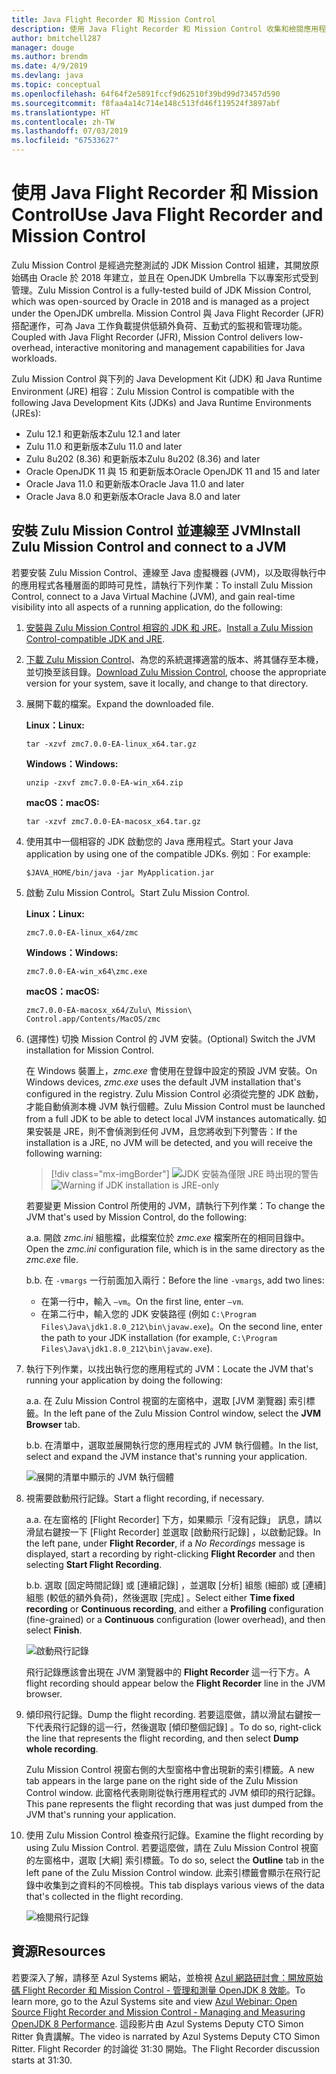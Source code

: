 ```yaml
---
title: Java Flight Recorder 和 Mission Control
description: 使用 Java Flight Recorder 和 Mission Control 收集和檢閱應用程式資料的指引。
author: bmitchell287
manager: douge
ms.author: brendm
ms.date: 4/9/2019
ms.devlang: java
ms.topic: conceptual
ms.openlocfilehash: 64f64f2e5891fccf9d62510f39bd99d73457d590
ms.sourcegitcommit: f8faa4a14c714e148c513fd46f119524f3897abf
ms.translationtype: HT
ms.contentlocale: zh-TW
ms.lasthandoff: 07/03/2019
ms.locfileid: "67533627"
---
```

# <a name="use-java-flight-recorder-and-mission-control"></a><span data-ttu-id="6e410-103">使用 Java Flight Recorder 和 Mission Control</span><span class="sxs-lookup"><span data-stu-id="6e410-103">Use Java Flight Recorder and Mission Control</span></span>

<span data-ttu-id="6e410-104">Zulu Mission Control 是經過完整測試的 JDK Mission Control 組建，其開放原始碼由 Oracle 於 2018 年建立，並且在 OpenJDK Umbrella 下以專案形式受到管理。</span><span class="sxs-lookup"><span data-stu-id="6e410-104">Zulu Mission Control is a fully-tested build of JDK Mission Control, which was open-sourced by Oracle in 2018 and is managed as a project under the OpenJDK umbrella.</span></span> <span data-ttu-id="6e410-105">Mission Control 與 Java Flight Recorder (JFR) 搭配運作，可為 Java 工作負載提供低額外負荷、互動式的監視和管理功能。</span><span class="sxs-lookup"><span data-stu-id="6e410-105">Coupled with Java Flight Recorder (JFR), Mission Control delivers low-overhead, interactive monitoring and management capabilities for Java workloads.</span></span>

<span data-ttu-id="6e410-106">Zulu Mission Control 與下列的 Java Development Kit (JDK) 和 Java Runtime Environment (JRE) 相容：</span><span class="sxs-lookup"><span data-stu-id="6e410-106">Zulu Mission Control is compatible with the following Java Development Kits (JDKs) and Java Runtime Environments (JREs):</span></span>

* <span data-ttu-id="6e410-107">Zulu 12.1 和更新版本</span><span class="sxs-lookup"><span data-stu-id="6e410-107">Zulu 12.1 and later</span></span>
* <span data-ttu-id="6e410-108">Zulu 11.0 和更新版本</span><span class="sxs-lookup"><span data-stu-id="6e410-108">Zulu 11.0 and later</span></span>
* <span data-ttu-id="6e410-109">Zulu 8u202 (8.36) 和更新版本</span><span class="sxs-lookup"><span data-stu-id="6e410-109">Zulu 8u202 (8.36) and later</span></span>
* <span data-ttu-id="6e410-110">Oracle OpenJDK 11 與 15 和更新版本</span><span class="sxs-lookup"><span data-stu-id="6e410-110">Oracle OpenJDK 11 and 15 and later</span></span>
* <span data-ttu-id="6e410-111">Oracle Java 11.0 和更新版本</span><span class="sxs-lookup"><span data-stu-id="6e410-111">Oracle Java 11.0 and later</span></span>
* <span data-ttu-id="6e410-112">Oracle Java 8.0 和更新版本</span><span class="sxs-lookup"><span data-stu-id="6e410-112">Oracle Java 8.0 and later</span></span>

## <a name="install-zulu-mission-control-and-connect-to-a-jvm"></a><span data-ttu-id="6e410-113">安裝 Zulu Mission Control 並連線至 JVM</span><span class="sxs-lookup"><span data-stu-id="6e410-113">Install Zulu Mission Control and connect to a JVM</span></span>

<span data-ttu-id="6e410-114">若要安裝 Zulu Mission Control、連線至 Java 虛擬機器 (JVM)，以及取得執行中的應用程式各種層面的即時可見性，請執行下列作業：</span><span class="sxs-lookup"><span data-stu-id="6e410-114">To install Zulu Mission Control, connect to a Java Virtual Machine (JVM), and gain real-time visibility into all aspects of a running application, do the following:</span></span>

1.  <span data-ttu-id="6e410-115">[安裝與 Zulu Mission Control 相容的 JDK 和 JRE](java-jdk-install.md)。</span><span class="sxs-lookup"><span data-stu-id="6e410-115">[Install a Zulu Mission Control-compatible JDK and JRE](java-jdk-install.md).</span></span>

1.  <span data-ttu-id="6e410-116">[下載 Zulu Mission Control](https://www.azul.com/products/zulu-mission-control/)、為您的系統選擇適當的版本、將其儲存至本機，並切換至該目錄。</span><span class="sxs-lookup"><span data-stu-id="6e410-116">[Download Zulu Mission Control](https://www.azul.com/products/zulu-mission-control/), choose the appropriate version for your system, save it locally, and change to that directory.</span></span>

1.  <span data-ttu-id="6e410-117">展開下載的檔案。</span><span class="sxs-lookup"><span data-stu-id="6e410-117">Expand the downloaded file.</span></span>

    <span data-ttu-id="6e410-118">**Linux：**</span><span class="sxs-lookup"><span data-stu-id="6e410-118">**Linux:**</span></span>

    ```cli
    tar -xzvf zmc7.0.0-EA-linux_x64.tar.gz
    ```

    <span data-ttu-id="6e410-119">**Windows：**</span><span class="sxs-lookup"><span data-stu-id="6e410-119">**Windows:**</span></span>

    ```cli
    unzip -zxvf zmc7.0.0-EA-win_x64.zip 
    ```

    <span data-ttu-id="6e410-120">**macOS：**</span><span class="sxs-lookup"><span data-stu-id="6e410-120">**macOS:**</span></span>

    ```cli
    tar -xzvf zmc7.0.0-EA-macosx_x64.tar.gz
    ```

1.  <span data-ttu-id="6e410-121">使用其中一個相容的 JDK 啟動您的 Java 應用程式。</span><span class="sxs-lookup"><span data-stu-id="6e410-121">Start your Java application by using one of the compatible JDKs.</span></span> <span data-ttu-id="6e410-122">例如︰</span><span class="sxs-lookup"><span data-stu-id="6e410-122">For example:</span></span>

    ```cli
    $JAVA_HOME/bin/java -jar MyApplication.jar
    ```

1.  <span data-ttu-id="6e410-123">啟動 Zulu Mission Control。</span><span class="sxs-lookup"><span data-stu-id="6e410-123">Start Zulu Mission Control.</span></span>

    <span data-ttu-id="6e410-124">**Linux：**</span><span class="sxs-lookup"><span data-stu-id="6e410-124">**Linux:**</span></span>

    ```cli
    zmc7.0.0-EA-linux_x64/zmc
    ```

    <span data-ttu-id="6e410-125">**Windows：**</span><span class="sxs-lookup"><span data-stu-id="6e410-125">**Windows:**</span></span>

    ```cli
    zmc7.0.0-EA-win_x64\zmc.exe 
    ```

    <span data-ttu-id="6e410-126">**macOS：**</span><span class="sxs-lookup"><span data-stu-id="6e410-126">**macOS:**</span></span>

    ```cli
    zmc7.0.0-EA-macosx_x64/Zulu\ Mission\ Control.app/Contents/MacOS/zmc
    ```

1.  <span data-ttu-id="6e410-127">(選擇性) 切換 Mission Control 的 JVM 安裝。</span><span class="sxs-lookup"><span data-stu-id="6e410-127">(Optional) Switch the JVM installation for Mission Control.</span></span>

    <span data-ttu-id="6e410-128">在 Windows 裝置上，*zmc.exe* 會使用在登錄中設定的預設 JVM 安裝。</span><span class="sxs-lookup"><span data-stu-id="6e410-128">On Windows devices, *zmc.exe* uses the default JVM installation that's configured in the registry.</span></span> <span data-ttu-id="6e410-129">Zulu Mission Control 必須從完整的 JDK 啟動，才能自動偵測本機 JVM 執行個體。</span><span class="sxs-lookup"><span data-stu-id="6e410-129">Zulu Mission Control must be launched from a full JDK to be able to detect local JVM instances automatically.</span></span> <span data-ttu-id="6e410-130">如果安裝是 JRE，則不會偵測到任何 JVM，且您將收到下列警告：</span><span class="sxs-lookup"><span data-stu-id="6e410-130">If the installation is a JRE, no JVM will be detected, and you will receive the following warning:</span></span>

    > [!div class="mx-imgBorder"]
    <span data-ttu-id="6e410-131">![JDK 安裝為僅限 JRE 時出現的警告](../media/jdk/azul-jfr-1.png)</span><span class="sxs-lookup"><span data-stu-id="6e410-131">![Warning if JDK installation is JRE-only](../media/jdk/azul-jfr-1.png)</span></span>

    <span data-ttu-id="6e410-132">若要變更 Mission Control 所使用的 JVM，請執行下列作業：</span><span class="sxs-lookup"><span data-stu-id="6e410-132">To change the JVM that's used by Mission Control, do the following:</span></span> 

    <span data-ttu-id="6e410-133">a.</span><span class="sxs-lookup"><span data-stu-id="6e410-133">a.</span></span> <span data-ttu-id="6e410-134">開啟 *zmc.ini* 組態檔，此檔案位於 *zmc.exe* 檔案所在的相同目錄中。</span><span class="sxs-lookup"><span data-stu-id="6e410-134">Open the *zmc.ini* configuration file, which is in the same directory as the *zmc.exe* file.</span></span>

    <span data-ttu-id="6e410-135">b.</span><span class="sxs-lookup"><span data-stu-id="6e410-135">b.</span></span> <span data-ttu-id="6e410-136">在 `-vmargs` 一行前面加入兩行：</span><span class="sxs-lookup"><span data-stu-id="6e410-136">Before the line `-vmargs`, add two lines:</span></span>  

       * <span data-ttu-id="6e410-137">在第一行中，輸入 `–vm`。</span><span class="sxs-lookup"><span data-stu-id="6e410-137">On the first line, enter `–vm`.</span></span>  
       * <span data-ttu-id="6e410-138">在第二行中，輸入您的 JDK 安裝路徑 (例如 `C:\Program Files\Java\jdk1.8.0_212\bin\javaw.exe`)。</span><span class="sxs-lookup"><span data-stu-id="6e410-138">On the second line, enter the path to your JDK installation (for example, `C:\Program Files\Java\jdk1.8.0_212\bin\javaw.exe`).</span></span>

1.  <span data-ttu-id="6e410-139">執行下列作業，以找出執行您的應用程式的 JVM：</span><span class="sxs-lookup"><span data-stu-id="6e410-139">Locate the JVM that's running your application by doing the following:</span></span>

    <span data-ttu-id="6e410-140">a.</span><span class="sxs-lookup"><span data-stu-id="6e410-140">a.</span></span> <span data-ttu-id="6e410-141">在 Zulu Mission Control 視窗的左窗格中，選取 [JVM 瀏覽器]  索引標籤。</span><span class="sxs-lookup"><span data-stu-id="6e410-141">In the left pane of the Zulu Mission Control window, select the **JVM Browser** tab.</span></span>

    <span data-ttu-id="6e410-142">b.</span><span class="sxs-lookup"><span data-stu-id="6e410-142">b.</span></span> <span data-ttu-id="6e410-143">在清單中，選取並展開執行您的應用程式的 JVM 執行個體。</span><span class="sxs-lookup"><span data-stu-id="6e410-143">In the list, select and expand the JVM instance that's running your application.</span></span>

    ![展開的清單中顯示的 JVM 執行個體](../media/jdk/azul-jfr-2.png)


1.  <span data-ttu-id="6e410-145">視需要啟動飛行記錄。</span><span class="sxs-lookup"><span data-stu-id="6e410-145">Start a flight recording, if necessary.</span></span>

    <span data-ttu-id="6e410-146">a.</span><span class="sxs-lookup"><span data-stu-id="6e410-146">a.</span></span> <span data-ttu-id="6e410-147">在左窗格的 [Flight Recorder]  下方，如果顯示「沒有記錄」  訊息，請以滑鼠右鍵按一下 [Flight Recorder]  並選取 [啟動飛行記錄]  ，以啟動記錄。</span><span class="sxs-lookup"><span data-stu-id="6e410-147">In the left pane, under **Flight Recorder**, if a *No Recordings* message is displayed, start a recording by right-clicking **Flight Recorder** and then selecting **Start Flight Recording**.</span></span>

    <span data-ttu-id="6e410-148">b.</span><span class="sxs-lookup"><span data-stu-id="6e410-148">b.</span></span> <span data-ttu-id="6e410-149">選取 [固定時間記錄]  或 [連續記錄]  ，並選取 [分析]  組態 (細部) 或 [連續]  組態 (較低的額外負荷)，然後選取 [完成]  。</span><span class="sxs-lookup"><span data-stu-id="6e410-149">Select either **Time fixed recording** or **Continuous recording**, and either a **Profiling** configuration (fine-grained) or a **Continuous** configuration (lower overhead), and then select **Finish**.</span></span>

    ![啟動飛行記錄](../media/jdk/azul-jfr-3.png)

    <span data-ttu-id="6e410-151">飛行記錄應該會出現在 JVM 瀏覽器中的 **Flight Recorder** 這一行下方。</span><span class="sxs-lookup"><span data-stu-id="6e410-151">A flight recording should appear below the **Flight Recorder** line in the JVM browser.</span></span>

1. <span data-ttu-id="6e410-152">傾印飛行記錄。</span><span class="sxs-lookup"><span data-stu-id="6e410-152">Dump the flight recording.</span></span> <span data-ttu-id="6e410-153">若要這麼做，請以滑鼠右鍵按一下代表飛行記錄的這一行，然後選取 [傾印整個記錄]  。</span><span class="sxs-lookup"><span data-stu-id="6e410-153">To do so, right-click the line that represents the flight recording, and then select **Dump whole recording**.</span></span>

    <span data-ttu-id="6e410-154">Zulu Mission Control 視窗右側的大型窗格中會出現新的索引標籤。</span><span class="sxs-lookup"><span data-stu-id="6e410-154">A new tab appears in the large pane on the right side of the Zulu Mission Control window.</span></span> <span data-ttu-id="6e410-155">此窗格代表剛剛從執行應用程式的 JVM 傾印的飛行記錄。</span><span class="sxs-lookup"><span data-stu-id="6e410-155">This pane represents the flight recording that was just dumped from the JVM that's running your application.</span></span>

1. <span data-ttu-id="6e410-156">使用 Zulu Mission Control 檢查飛行記錄。</span><span class="sxs-lookup"><span data-stu-id="6e410-156">Examine the flight recording by using Zulu Mission Control.</span></span> <span data-ttu-id="6e410-157">若要這麼做，請在 Zulu Mission Control 視窗的左窗格中，選取 [大綱]  索引標籤。</span><span class="sxs-lookup"><span data-stu-id="6e410-157">To do so, select the **Outline** tab in the left pane of the Zulu Mission Control window.</span></span> <span data-ttu-id="6e410-158">此索引標籤會顯示在飛行記錄中收集到之資料的不同檢視。</span><span class="sxs-lookup"><span data-stu-id="6e410-158">This tab displays various views of the data that's collected in the flight recording.</span></span>
 
    ![檢閱飛行記錄](../media/jdk/azul-jfr-4.png)

## <a name="resources"></a><span data-ttu-id="6e410-160">資源</span><span class="sxs-lookup"><span data-stu-id="6e410-160">Resources</span></span>

<span data-ttu-id="6e410-161">若要深入了解，請移至 Azul Systems 網站，並檢視 [Azul 網路研討會：開放原始碼 Flight Recorder 和 Mission Control - 管理和測量 OpenJDK 8 效能](https://www.azul.com/presentation/azul-webinar-open-source-flight-recorder-and-mission-control-managing-and-measuring-openjdk-8-performance/)。</span><span class="sxs-lookup"><span data-stu-id="6e410-161">To learn more, go to the Azul Systems site and view [Azul Webinar: Open Source Flight Recorder and Mission Control - Managing and Measuring OpenJDK 8 Performance](https://www.azul.com/presentation/azul-webinar-open-source-flight-recorder-and-mission-control-managing-and-measuring-openjdk-8-performance/).</span></span> <span data-ttu-id="6e410-162">這段影片由 Azul Systems Deputy CTO Simon Ritter 負責講解。</span><span class="sxs-lookup"><span data-stu-id="6e410-162">The video is narrated by Azul Systems Deputy CTO Simon Ritter.</span></span> <span data-ttu-id="6e410-163">Flight Recorder 的討論從 31:30 開始。</span><span class="sxs-lookup"><span data-stu-id="6e410-163">The Flight Recorder discussion starts at 31:30.</span></span>

